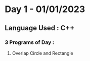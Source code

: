 # Day 1 - 01/01/2023

## Language Used : **C++** 

### 3 Programs of Day :

   1. Overlap Circle and Rectangle
